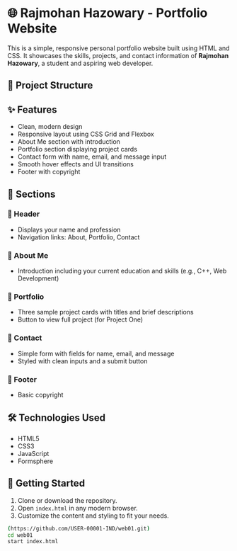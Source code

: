# 🌐 Rajmohan Hazowary - Portfolio Website

This is a simple, responsive personal portfolio website built using HTML and CSS. It showcases the skills, projects, and contact information of **Rajmohan Hazowary**, a student and aspiring web developer.

## 📁 Project Structure



## ✨ Features

- Clean, modern design
- Responsive layout using CSS Grid and Flexbox
- About Me section with introduction
- Portfolio section displaying project cards
- Contact form with name, email, and message input
- Smooth hover effects and UI transitions
- Footer with copyright

## 📄 Sections

### 🔹 Header
- Displays your name and profession
- Navigation links: About, Portfolio, Contact

### 🔹 About Me
- Introduction including your current education and skills (e.g., C++, Web Development)

### 🔹 Portfolio
- Three sample project cards with titles and brief descriptions
- Button to view full project (for Project One)

### 🔹 Contact
- Simple form with fields for name, email, and message
- Styled with clean inputs and a submit button

### 🔹 Footer
- Basic copyright

## 🛠️ Technologies Used

- HTML5
- CSS3
- JavaScript
- Formsphere

## 🚀 Getting Started

1. Clone or download the repository.
2. Open `index.html` in any modern browser.
3. Customize the content and styling to fit your needs.

```bash
(https://github.com/USER-00001-IND/web01.git)
cd web01
start index.html
